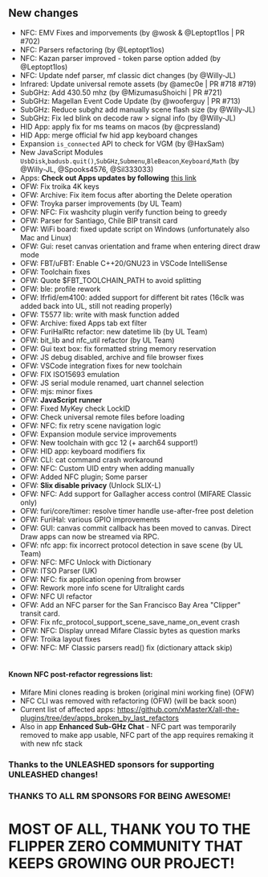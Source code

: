 ## New changes
* NFC: EMV Fixes and imporvements (by @wosk & @Leptopt1los | PR #702)
* NFC: Parsers refactoring (by @Leptopt1los)
* NFC: Kazan parser improved - token parse option added (by @Leptopt1los)
* NFC: Update ndef parser, mf classic dict changes (by @Willy-JL)
* Infrared: Update universal remote assets (by @amec0e | PR #718 #719)
* SubGHz: Add 430.50 mhz (by @MizumasuShoichi | PR #721)
* SubGHz: Magellan Event Code Update (by @wooferguy | PR #713)
* SubGHz: Reduce subghz add manually scene flash size (by @Willy-JL)
* SubGHz: Fix led blink on decode raw > signal info (by @Willy-JL)
* HID App: apply fix for ms teams on macos (by @cpressland)
* HID App: merge official fw hid app keyboard changes
* Expansion `is_connected` API to check for VGM (by @HaxSam)
* New JavaScript Modules `UsbDisk`,`badusb.quit()`,`SubGHz`,`Submenu`,`BleBeacon`,`Keyboard`,`Math` (by @Willy-JL, @Spooks4576, @Sil333033)
* Apps: **Check out Apps updates by following** [this link](https://github.com/xMasterX/all-the-plugins/commits/dev)
* OFW: Fix troika 4K keys
* OFW: Archive: Fix item focus after aborting the Delete operation
* OFW: Troyka parser improvements (by UL Team)
* OFW: NFC: Fix washcity plugin verify function being to greedy
* OFW: Parser for Santiago, Chile BIP transit card
* OFW: WiFi board: fixed update script on Windows (unfortunately also Mac and Linux)
* OFW: Gui: reset canvas orientation and frame when entering direct draw mode
* OFW: FBT/uFBT: Enable C++20/GNU23 in VSCode IntelliSense
* OFW: Toolchain fixes
* OFW: Quote $FBT_TOOLCHAIN_PATH to avoid splitting
* OFW: ble: profile rework
* OFW: lfrfid/em4100: added support for different bit rates (16clk was added back into UL, still not reading properly)
* OFW: T5577 lib: write with mask function added
* OFW: Archive: fixed Apps tab ext filter
* OFW: FuriHalRtc refactor: new datetime lib (by UL Team)
* OFW: bit_lib and nfc_util refactor (by UL Team)
* OFW: Gui text box: fix formatted string memory reservation
* OFW: JS debug disabled, archive and file browser fixes
* OFW: VSCode integration fixes for new toolchain
* OFW: FIX ISO15693 emulation
* OFW: JS serial module renamed, uart channel selection
* OFW: mjs: minor fixes
* OFW: **JavaScript runner**
* OFW: Fixed MyKey check LockID
* OFW: Check universal remote files before loading
* OFW: NFC: fix retry scene navigation logic 
* OFW: Expansion module service improvements
* OFW: New toolchain with gcc 12 (+ aarch64 support!)
* OFW: HID app: keyboard modifiers fix
* OFW: CLI: cat command crash workaround
* OFW: NFC: Custom UID entry when adding manually
* OFW: Added NFC plugin; Some parser
* OFW: **Slix disable privacy** (Unlock SLIX-L)
* OFW: NFC: Add support for Gallagher access control (MIFARE Classic only)
* OFW: furi/core/timer: resolve timer handle use-after-free post deletion
* OFW: FuriHal: various GPIO improvements
* OFW: GUI: canvas commit callback has been moved to canvas. Direct Draw apps can now be streamed via RPC.
* OFW: nfc app: fix incorrect protocol detection in save scene (by UL Team)
* OFW: NFC: MFC Unlock with Dictionary
* OFW: ITSO Parser (UK)
* OFW: NFC: fix application opening from browser
* OFW: Rework more info scene for Ultralight cards
* OFW: NFC UI refactor 
* OFW: Add an NFC parser for the San Francisco Bay Area "Clipper" transit card.
* OFW: Fix nfc_protocol_support_scene_save_name_on_event crash
* OFW: NFC: Display unread Mifare Classic bytes as question marks 
* OFW: Troika layout fixes
* OFW: NFC: MF Classic parsers read() fix (dictionary attack skip)
<br><br>
#### Known NFC post-refactor regressions list: 
- Mifare Mini clones reading is broken (original mini working fine) (OFW)
- NFC CLI was removed with refactoring (OFW) (will be back soon)
- Current list of affected apps: https://github.com/xMasterX/all-the-plugins/tree/dev/apps_broken_by_last_refactors
- Also in app **Enhanced Sub-GHz Chat** - NFC part was temporarily removed to make app usable, NFC part of the app requires remaking it with new nfc stack

### Thanks to the UNLEASHED sponsors for supporting UNLEASHED changes!

### THANKS TO ALL RM SPONSORS FOR BEING AWESOME!

# MOST OF ALL, THANK YOU TO THE FLIPPER ZERO COMMUNITY THAT KEEPS GROWING OUR PROJECT!
